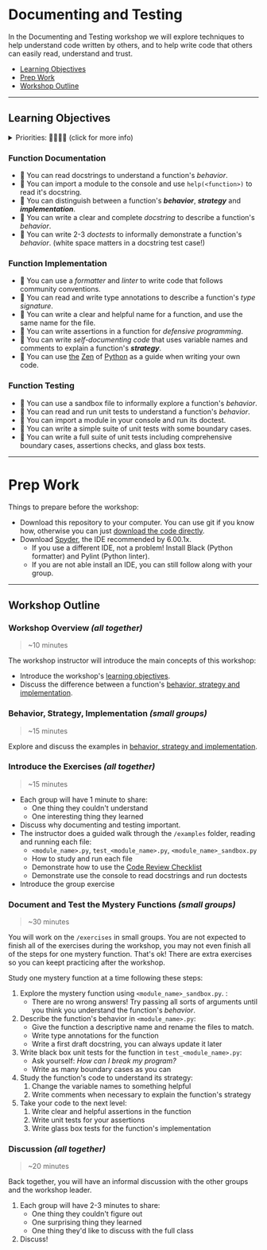 # Documenting and Testing

In the Documenting and Testing workshop we will explore techniques to help understand code written by others, and to help write code that others can easily read, understand and trust.

- [Learning Objectives](#learning-objectives)
- [Prep Work](#prep-work)
- [Workshop Outline](#workshop-outline)

---

## Learning Objectives

<details><summary>Priorities: 🥚🐣🐥🐔 (click for more info)</summary>
<br />

Learning objective for this workshop are labeled so you can prioritize your study time. The emojis show the _minimum_ mastery you are expected to achieve for each skill, but there is no maximum! If you have the time you should aim to master all of the skills introduced in this workshop.

- 🥚 You are expected to master these skills. They are the foundations you will need to move forward.
- 🐣 You are expected to be comfortable with these skills. It's ok if you still need help sometimes.
- 🐥 You are expected to be familiar with these skills. It's enough to recognize them in practice and apply them with help.
- 🐔 You are not expected to know these skills, but they are important if you want to excel. You should only focus on these after mastering the 🥚, 🐣 and 🐥 objectives.

---

</details>

### Function Documentation

- 🥚 You can read docstrings to understand a function's _behavior_.
- 🥚 You can import a module to the console and use `help(<function>)` to read it's docstring.
- 🥚 You can distinguish between a function's **_behavior_**, **_strategy_** and **_implementation_**.
- 🥚 You can write a clear and complete _docstring_ to describe a function's _behavior_.
- 🥚 You can write 2-3 _doctests_ to informally demonstrate a function's _behavior_. (white space matters in a docstring test case!)

### Function Implementation

- 🥚 You can use a _formatter_ and _linter_ to write code that follows community conventions.
- 🥚 You can read and write type annotations to describe a function's _type signature_.
- 🥚 You can write a clear and helpful name for a function, and use the same name for the file.
- 🥚 You can write assertions in a function for _defensive programming_.
- 🐣 You can write _self-documenting code_ that uses variable names and comments to explain a function's **_strategy_**.
- 🐥 You can use [the](https://www.datacamp.com/blog/lessons-from-the-zen-of-python) [Zen](https://realpython.com/zen-of-python/) of [Python](https://www.youtube.com/watch?v=uBHOb55-fBo) as a guide when writing your own code.

### Function Testing

- 🥚 You can use a sandbox file to informally explore a function's _behavior_.
- 🥚 You can read and run unit tests to understand a function's _behavior_.
- 🥚 You can import a module in your console and run its doctest.
- 🥚 You can write a simple suite of unit tests with some boundary cases.
- 🐣 You can write a full suite of unit tests including comprehensive boundary cases, assertions checks, and glass box tests.

---

# Prep Work

Things to prepare before the workshop:

- Download this repository to your computer. You can use git if you know how, otherwise you can just [download the code directly](https://sites.northwestern.edu/researchcomputing/resources/downloading-from-github/).
- Download [Spyder](https://docs.spyder-ide.org/current/installation.html), the IDE recommended by 6.00.1x.
  - If you use a different IDE, not a problem! Install Black (Python formatter) and Pylint (Python linter).
  - If you are not able install an IDE, you can still follow along with your group.

---

## Workshop Outline

### Workshop Overview _(all together)_

> ~10 minutes

The workshop instructor will introduce the main concepts of this workshop:

- Introduce the workshop's [learning objectives](#learning-objectives).
- Discuss the difference between a function's [behavior, strategy and implementation](./behavior-strategy-implementation.md).

### Behavior, Strategy, Implementation _(small groups)_

> ~15 minutes

Explore and discuss the examples in [behavior, strategy and implementation](./behavior-strategy-implementation.md).

### Introduce the Exercises _(all together)_

> ~15 minutes

- Each group will have 1 minute to share:
  - One thing they couldn't understand
  - One interesting thing they learned
- Discuss why documenting and testing important.
- The instructor does a guided walk through the `/examples` folder, reading and running each file:
  - `<module_name>.py`, `test_<module_name>.py`, `<module_name>_sandbox.py`
  - How to study and run each file
  - Demonstrate how to use the [Code Review Checklist](./code-review-checklists.md)
  - Demonstrate use the console to read docstrings and run doctests
- Introduce the group exercise

### Document and Test the Mystery Functions _(small groups)_

> ~30 minutes

You will work on the `/exercises` in small groups. You are not expected to finish all of the exercises during the workshop, you may not even finish all of the steps for one mystery function. That's ok! There are extra exercises so you can keept practicing after the workshop.

Study one mystery function at a time following these steps:

1. Explore the mystery function using `<module_name>_sandbox.py`. :
   - There are no wrong answers! Try passing all sorts of arguments until you think you understand the function's _behavior_.
2. Describe the function's behavior in `<module_name>.py`:
   - Give the function a descriptive name and rename the files to match.
   - Write type annotations for the function
   - Write a first draft docstring, you can always update it later
3. Write black box unit tests for the function in `test_<module_name>.py`:
   - Ask yourself: _How can I break my program?_
   - Write as many boundary cases as you can
4. Study the function's code to understand its strategy:
   1. Change the variable names to something helpful
   1. Write comments when necessary to explain the function's strategy
5. Take your code to the next level:
   1. Write clear and helpful assertions in the function
   1. Write unit tests for your assertions
   1. Write glass box tests for the function's implementation

### Discussion _(all together)_

> ~20 minutes

Back together, you will have an informal discussion with the other groups and the workshop leader.

1. Each group will have 2-3 minutes to share:
   - One thing they couldn't figure out
   - One surprising thing they learned
   - One thing they'd like to discuss with the full class
2. Discuss!

